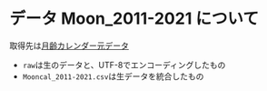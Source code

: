# データ Moon_2011-2021 について
取得先は[月齢カレンダー元データ](http://koyomi8.com/databox.html#mooncal)

+ `raw`は生のデータと、UTF-8でエンコーディングしたもの
+ `Mooncal_2011-2021.csv`は生データを統合したもの